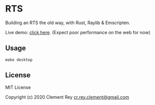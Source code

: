 # RTS

Building an RTS the old way, with Rust, Raylib & Emscripten.

Live demo: [click here](https://teh-cmc.github.io/rts/index.html).
(Expect poor performance on the web for now)

## Usage

```
make desktop
```

## License

MIT License

Copyright (c) 2020 Clement Rey <cr.rey.clement@gmail.com>
